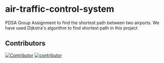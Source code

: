 # air-traffic-control-system

PDSA Group Assignment to find the shortest path between two airports. We have used Dijkstra's algorithm to find shortest path in this project

## Contributors

[![Contributor](https://avatars1.githubusercontent.com/u/22878500?s=48&v=4)](https://github.com/juniorZed)
[![contributor](https://avatars1.githubusercontent.com/u/30007068?s=48&v=4)](https://github.com/tmjayalath)
